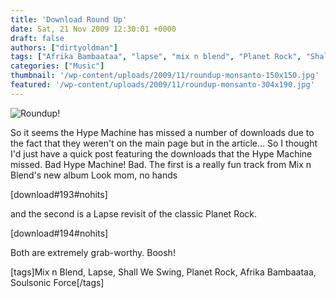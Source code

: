 ```yaml
---
title: 'Download Round Up'
date: Sat, 21 Nov 2009 12:30:01 +0000
draft: false
authors: ["dirtyoldman"]
tags: ["Afrika Bambaataa", "lapse", "mix n blend", "Planet Rock", "Shall We Swing", "Soulsonic Force"]
categories: ["Music"]
thumbnail: '/wp-content/uploads/2009/11/roundup-monsanto-150x150.jpg'
featured: '/wp-content/uploads/2009/11/roundup-monsanto-304x190.jpg'
---
```


![Roundup!](/wp-content/uploads/2009/11/roundup-monsanto.jpg "Roundup!")

So it seems the Hype Machine has missed a number of downloads due to the fact that they weren't on the main page but in the article... So I thought I'd just have a quick post featuring the downloads that the Hype Machine missed. Bad Hype Machine! Bad. The first is a really fun track from Mix n Blend's new album Look mom, no hands

\[download#193#nohits\]

and the second is a Lapse revisit of the classic Planet Rock.

\[download#194#nohits\]

Both are extremely grab-worthy. Boosh!

\[tags\]Mix n Blend, Lapse, Shall We Swing, Planet Rock, Afrika Bambaataa, Soulsonic Force\[/tags\]